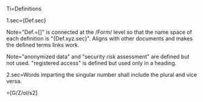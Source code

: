 Ti=Definitions

1.sec={Def.sec}

Note="Def.=[]" is connected at the /Form/ level so that the name space of each definition is "{Def.xyz.sec}".  Aligns with other documents and makes the defined terms links work.

Note="anonymized data" and "security risk assessment" are defined but not used. "registered access" is defined but used only in a heading.

2.sec=Words imparting the singular number shall include the plural and vice versa.

=[G/Z/ol/s2]

